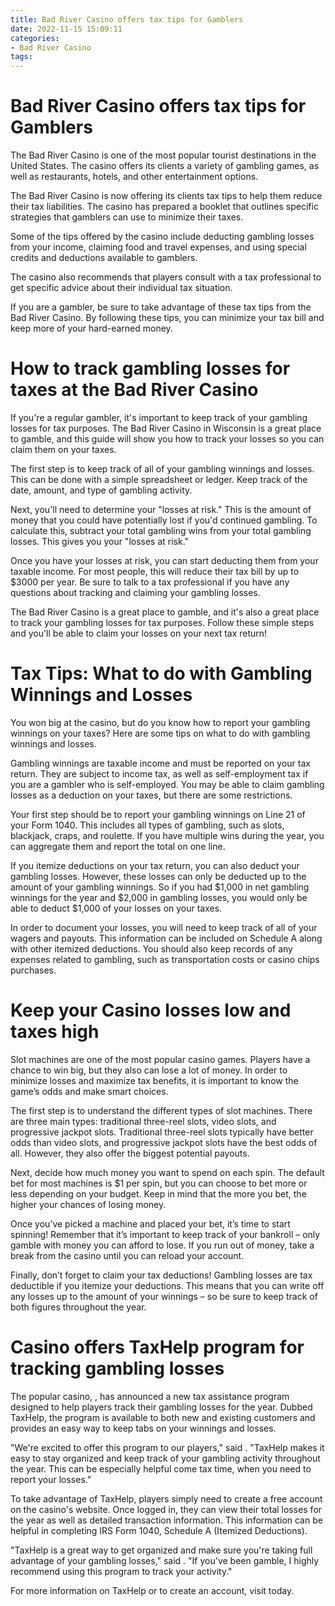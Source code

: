 ```yaml
---
title: Bad River Casino offers tax tips for Gamblers
date: 2022-11-15 15:09:11
categories:
- Bad River Casino
tags:
---
```



#  Bad River Casino offers tax tips for Gamblers

The Bad River Casino is one of the most popular tourist destinations in the United States. The casino offers its clients a variety of gambling games, as well as restaurants, hotels, and other entertainment options.

The Bad River Casino is now offering its clients tax tips to help them reduce their tax liabilities. The casino has prepared a booklet that outlines specific strategies that gamblers can use to minimize their taxes.

Some of the tips offered by the casino include deducting gambling losses from your income, claiming food and travel expenses, and using special credits and deductions available to gamblers.

The casino also recommends that players consult with a tax professional to get specific advice about their individual tax situation.

If you are a gambler, be sure to take advantage of these tax tips from the Bad River Casino. By following these tips, you can minimize your tax bill and keep more of your hard-earned money.

#  How to track gambling losses for taxes at the Bad River Casino

If you're a regular gambler, it's important to keep track of your gambling losses for tax purposes. The Bad River Casino in Wisconsin is a great place to gamble, and this guide will show you how to track your losses so you can claim them on your taxes.

The first step is to keep track of all of your gambling winnings and losses. This can be done with a simple spreadsheet or ledger. Keep track of the date, amount, and type of gambling activity.

Next, you'll need to determine your "losses at risk." This is the amount of money that you could have potentially lost if you'd continued gambling. To calculate this, subtract your total gambling wins from your total gambling losses. This gives you your "losses at risk."

Once you have your losses at risk, you can start deducting them from your taxable income. For most people, this will reduce their tax bill by up to $3000 per year. Be sure to talk to a tax professional if you have any questions about tracking and claiming your gambling losses.

The Bad River Casino is a great place to gamble, and it's also a great place to track your gambling losses for tax purposes. Follow these simple steps and you'll be able to claim your losses on your next tax return!

#  Tax Tips: What to do with Gambling Winnings and Losses

You won big at the casino, but do you know how to report your gambling winnings on your taxes? Here are some tips on what to do with gambling winnings and losses.

Gambling winnings are taxable income and must be reported on your tax return. They are subject to income tax, as well as self-employment tax if you are a gambler who is self-employed. You may be able to claim gambling losses as a deduction on your taxes, but there are some restrictions.

Your first step should be to report your gambling winnings on Line 21 of your Form 1040. This includes all types of gambling, such as slots, blackjack, craps, and roulette. If you have multiple wins during the year, you can aggregate them and report the total on one line.

If you itemize deductions on your tax return, you can also deduct your gambling losses. However, these losses can only be deducted up to the amount of your gambling winnings. So if you had $1,000 in net gambling winnings for the year and $2,000 in gambling losses, you would only be able to deduct $1,000 of your losses on your taxes.

In order to document your losses, you will need to keep track of all of your wagers and payouts. This information can be included on Schedule A along with other itemized deductions. You should also keep records of any expenses related to gambling, such as transportation costs or casino chips purchases.

#  Keep your Casino losses low and taxes high
Slot machines are one of the most popular casino games. Players have a chance to win big, but they also can lose a lot of money. In order to minimize losses and maximize tax benefits, it is important to know the game’s odds and make smart choices.

The first step is to understand the different types of slot machines. There are three main types: traditional three-reel slots, video slots, and progressive jackpot slots. Traditional three-reel slots typically have better odds than video slots, and progressive jackpot slots have the best odds of all. However, they also offer the biggest potential payouts.

Next, decide how much money you want to spend on each spin. The default bet for most machines is $1 per spin, but you can choose to bet more or less depending on your budget. Keep in mind that the more you bet, the higher your chances of losing money.

Once you’ve picked a machine and placed your bet, it’s time to start spinning! Remember that it’s important to keep track of your bankroll – only gamble with money you can afford to lose. If you run out of money, take a break from the casino until you can reload your account.

Finally, don’t forget to claim your tax deductions! Gambling losses are tax deductible if you itemize your deductions. This means that you can write off any losses up to the amount of your winnings – so be sure to keep track of both figures throughout the year.

#  Casino offers TaxHelp program for tracking gambling losses

The popular casino, <casino name>, has announced a new tax assistance program designed to help players track their gambling losses for the year. Dubbed TaxHelp, the program is available to both new and existing customers and provides an easy way to keep tabs on your winnings and losses.

"We're excited to offer this program to our players," said <casino representative>. "TaxHelp makes it easy to stay organized and keep track of your gambling activity throughout the year. This can be especially helpful come tax time, when you need to report your losses."

To take advantage of TaxHelp, players simply need to create a free account on the casino's website. Once logged in, they can view their total losses for the year as well as detailed transaction information. This information can be helpful in completing IRS Form 1040, Schedule A (Itemized Deductions).

"TaxHelp is a great way to get organized and make sure you're taking full advantage of your gambling losses," said <tax specialist>. "If you've been gamble, I highly recommend using this program to track your activity."

For more information on TaxHelp or to create an account, visit <casino website> today.